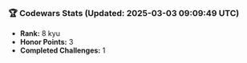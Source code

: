 ### 🏆 Codewars Stats (Updated: 2025-03-03 09:09:49 UTC)

- **Rank:** 8 kyu
- **Honor Points:** 3
- **Completed Challenges:** 1
